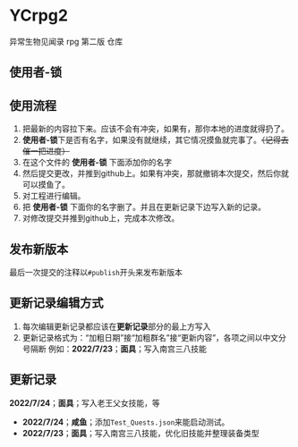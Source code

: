# YCrpg2
异常生物见闻录 rpg 第二版 仓库

## 使用者-锁

## 使用流程
    
1. 把最新的内容拉下来。应该不会有冲突，如果有，那你本地的进度就得扔了。
1. <b>使用者-锁</b>下是否有名字，如果没有就继续，其它情况摸鱼就完事了。<del>（记得去催一把进度）</del>
1. 在这个文件的 <b>使用者-锁</b> 下面添加你的名字
1. 然后提交更改，并推到github上。如果有冲突，那就撤销本次提交，然后你就可以摸鱼了。
1. 对工程进行编辑。
1. 把 <b>使用者-锁</b> 下面你的名字删了。并且在更新记录下边写入新的记录。
1. 对修改提交并推到github上，完成本次修改。

## 发布新版本
最后一次提交的注释以`#publish`开头来发布新版本

## 更新记录编辑方式
1. 每次编辑更新记录都应该在<b>更新记录</b>部分的最上方写入
1. 更新记录格式为：“加粗日期”接“加粗群名”接“更新内容”，各项之间以中文分号隔断
例如：<b>2022/7/23</b>；<b>面具</b>；写入南宫三八技能


## 更新记录
<b>2022/7/24</b>；<b>面具</b>；写入老王父女技能，等
- **2022/7/24**；**咸鱼**；添加`Test_Quests.json`来能启动测试。
- <b>2022/7/23</b>；<b>面具</b>；写入南宫三八技能，优化旧技能并整理装备类型
